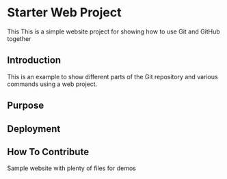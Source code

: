 # Starter Web Project

This This is a simple website project for showing how to use Git and GitHub together

## Introduction

This is an example to show different parts of the Git repository and various commands using a web project.

## Purpose

## Deployment

## How To Contribute

Sample website with plenty of files for demos